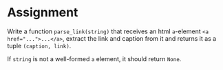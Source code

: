 # Assignment

Write a function `parse_link(string)` that receives an html `a`-element `<a href="...">...</a>`,
extract the link and caption from it and returns it as a tuple `(caption, link)`.

If `string` is not a well-formed `a` element, it should return `None`.